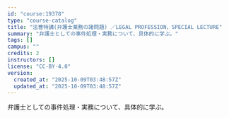 ```yaml
---
id: "course:19378"
type: "course-catalog"
title: "法曹特講(弁護士業務の諸問題) ／LEGAL PROFESSION，SPECIAL LECTURE"
summary: "弁護士としての事件処理・実務について、具体的に学ぶ。"
tags: []
campus: ""
credits: 2
instructors: []
license: "CC-BY-4.0"
version:
  created_at: "2025-10-09T03:48:57Z"
  updated_at: "2025-10-09T03:48:57Z"
---
```

弁護士としての事件処理・実務について、具体的に学ぶ。
